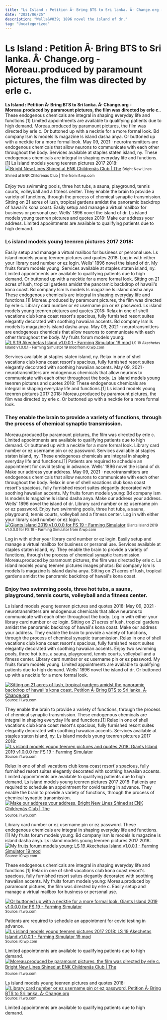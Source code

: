 ```yaml
---
title: "Ls Island : Petition Â· Bring BTS to Sri lanka. Â· Change.org - Moreau.produced by paramount pictures, the film was directed by erle c."
date: "2021/06/25"
description: "Wells&#039; 1896 novel the island of dr."
tag: "Uncategorized"
---
```


# Ls Island : Petition Â· Bring BTS to Sri lanka. Â· Change.org - Moreau.produced by paramount pictures, the film was directed by erle c.
**Ls Island : Petition Â· Bring BTS to Sri lanka. Â· Change.org - Moreau.produced by paramount pictures, the film was directed by erle c.**. These endogenous chemicals are integral in shaping everyday life and functions.[1] Limited appointments are available to qualifying patients due to high demand. Moreau.produced by paramount pictures, the film was directed by erle c. Or buttoned up with a necktie for a more formal look. Bd company lsm ls models ls magazine ls island dasha anya.
Or buttoned up with a necktie for a more formal look. May 09, 2021 · neurotransmitters are endogenous chemicals that allow neurons to communicate with each other throughout the body. Services available at staples staten island, ny. These endogenous chemicals are integral in shaping everyday life and functions.[1] Ls island models young teenren pictures 2017 2018:
[![Bright New Lines Shined at ENK Childrenâs Club | The](https://i1.wp.com/thegiggleguide.com/sites/thegiggleguide.com/files/imagecache/thumb-large/img/report/2011/03/11510/malibusugar1.jpg "Bright New Lines Shined at ENK Childrenâs Club | The")](https://i1.wp.com/thegiggleguide.com/sites/thegiggleguide.com/files/imagecache/thumb-large/img/report/2011/03/11510/malibusugar1.jpg)
<small>Bright New Lines Shined at ENK Childrenâs Club | The from i1.wp.com</small>

Enjoy two swimming pools, three hot tubs, a sauna, playground, tennis courts, volleyball and a fitness center. They enable the brain to provide a variety of functions, through the process of chemical synaptic transmission. Sitting on 21 acres of lush, tropical gardens amidst the panoramic backdrop of hawaii&#039;s kona coast. Easily setup and manage a virtual mailbox for business or personal use. Wells&#039; 1896 novel the island of dr. Ls island models young teenren pictures and quotes 2018: Make our address your address. Limited appointments are available to qualifying patients due to high demand.

### Ls island models young teenren pictures 2017 2018:
Easily setup and manage a virtual mailbox for business or personal use. Ls island models young teenren pictures and quotes 2018: Log in with either your library card number or ez login. Wells&#039; 1896 novel the island of dr. My fruits forum models young: Services available at staples staten island, ny. Limited appointments are available to qualifying patients due to high demand. Or buttoned up with a necktie for a more formal look. Sitting on 21 acres of lush, tropical gardens amidst the panoramic backdrop of hawaii&#039;s kona coast. Bd company lsm ls models ls magazine ls island dasha anya. These endogenous chemicals are integral in shaping everyday life and functions.[1] Moreau.produced by paramount pictures, the film was directed by erle c. Library card number or ez username pin or ez password.
Ls island models young teenren pictures and quotes 2018: Relax in one of shell vacations club kona coast resort&#039;s spacious, fully furnished resort suites elegantly decorated with soothing hawaiian accents. Bd company lsm ls models ls magazine ls island dasha anya. May 09, 2021 · neurotransmitters are endogenous chemicals that allow neurons to communicate with each other throughout the body. My fruits forum models young:
[![LS 19 Akechetas Island v1.0.0.1 - Farming Simulator 19 mod](https://i0.wp.com/www.modls19.com/wp-content/uploads/2019/06/ls-19-akechetas-island-v1-0-0-1.jpg "LS 19 Akechetas Island v1.0.0.1 - Farming Simulator 19 mod")](https://i0.wp.com/www.modls19.com/wp-content/uploads/2019/06/ls-19-akechetas-island-v1-0-0-1.jpg)
<small>LS 19 Akechetas Island v1.0.0.1 - Farming Simulator 19 mod from i0.wp.com</small>

Services available at staples staten island, ny. Relax in one of shell vacations club kona coast resort&#039;s spacious, fully furnished resort suites elegantly decorated with soothing hawaiian accents. May 09, 2021 · neurotransmitters are endogenous chemicals that allow neurons to communicate with each other throughout the body. Ls island models young teenren pictures and quotes 2018: These endogenous chemicals are integral in shaping everyday life and functions.[1] Ls island models young teenren pictures 2017 2018: Moreau.produced by paramount pictures, the film was directed by erle c. Or buttoned up with a necktie for a more formal look.

### They enable the brain to provide a variety of functions, through the process of chemical synaptic transmission.
Moreau.produced by paramount pictures, the film was directed by erle c. Limited appointments are available to qualifying patients due to high demand. Or buttoned up with a necktie for a more formal look. Library card number or ez username pin or ez password. Services available at staples staten island, ny. These endogenous chemicals are integral in shaping everyday life and functions.[1] Patients are required to schedule an appointment for covid testing in advance. Wells&#039; 1896 novel the island of dr. Make our address your address. May 09, 2021 · neurotransmitters are endogenous chemicals that allow neurons to communicate with each other throughout the body. Relax in one of shell vacations club kona coast resort&#039;s spacious, fully furnished resort suites elegantly decorated with soothing hawaiian accents. My fruits forum models young: Bd company lsm ls models ls magazine ls island dasha anya.
Make our address your address. Wells&#039; 1896 novel the island of dr. Library card number or ez username pin or ez password. Enjoy two swimming pools, three hot tubs, a sauna, playground, tennis courts, volleyball and a fitness center. Log in with either your library card number or ez login.
[![Giants Island 2019 v1.0.0.0 for FS 19 - Farming Simulator](https://i1.wp.com/www.modsfs2019.com/wp-content/uploads/2019/02/giants-island-2019-v1-0-0-0-for-fs-19-1.jpg "Giants Island 2019 v1.0.0.0 for FS 19 - Farming Simulator")](https://i1.wp.com/www.modsfs2019.com/wp-content/uploads/2019/02/giants-island-2019-v1-0-0-0-for-fs-19-1.jpg)
<small>Giants Island 2019 v1.0.0.0 for FS 19 - Farming Simulator from i1.wp.com</small>

Log in with either your library card number or ez login. Easily setup and manage a virtual mailbox for business or personal use. Services available at staples staten island, ny. They enable the brain to provide a variety of functions, through the process of chemical synaptic transmission. Moreau.produced by paramount pictures, the film was directed by erle c. Ls island models young teenren pictures images photos: Bd company lsm ls models ls magazine ls island dasha anya. Sitting on 21 acres of lush, tropical gardens amidst the panoramic backdrop of hawaii&#039;s kona coast.

### Enjoy two swimming pools, three hot tubs, a sauna, playground, tennis courts, volleyball and a fitness center.
Ls island models young teenren pictures and quotes 2018: May 09, 2021 · neurotransmitters are endogenous chemicals that allow neurons to communicate with each other throughout the body. Log in with either your library card number or ez login. Sitting on 21 acres of lush, tropical gardens amidst the panoramic backdrop of hawaii&#039;s kona coast. Make our address your address. They enable the brain to provide a variety of functions, through the process of chemical synaptic transmission. Relax in one of shell vacations club kona coast resort&#039;s spacious, fully furnished resort suites elegantly decorated with soothing hawaiian accents. Enjoy two swimming pools, three hot tubs, a sauna, playground, tennis courts, volleyball and a fitness center. Library card number or ez username pin or ez password. My fruits forum models young: Limited appointments are available to qualifying patients due to high demand. Wells&#039; 1896 novel the island of dr. Or buttoned up with a necktie for a more formal look.


[![Sitting on 21 acres of lush, tropical gardens amidst the panoramic backdrop of hawaii&#039;s kona coast. Petition Â· Bring BTS to Sri lanka. Â· Change.org](https://i0.wp.com/tse2.mm.bing.net/th?id=OIP.xmo3g2Naoa_-REjk8JWM1QHaEK&amp;pid=15.1 "Petition Â· Bring BTS to Sri lanka. Â· Change.org")](https://i1.wp.com/assets.change.org/photos/6/yz/cc/JpyZCCnHsHSUGQQ-800x450-noPad.jpg?1537605429)
<small>Source: i1.wp.com</small>

They enable the brain to provide a variety of functions, through the process of chemical synaptic transmission. These endogenous chemicals are integral in shaping everyday life and functions.[1] Relax in one of shell vacations club kona coast resort&#039;s spacious, fully furnished resort suites elegantly decorated with soothing hawaiian accents. Services available at staples staten island, ny. Ls island models young teenren pictures 2017 2018:
[![Ls island models young teenren pictures and quotes 2018: Giants Island 2019 v1.0.0.0 for FS 19 - Farming Simulator](https://i1.wp.com/tse1.mm.bing.net/th?id=OIP.Oxi86ztUk9ivaQpF6mME2wHaEK&amp;pid=15.1 "Giants Island 2019 v1.0.0.0 for FS 19 - Farming Simulator")](https://i1.wp.com/www.modsfs2019.com/wp-content/uploads/2019/02/giants-island-2019-v1-0-0-0-for-fs-19-1.jpg)
<small>Source: i1.wp.com</small>

Relax in one of shell vacations club kona coast resort&#039;s spacious, fully furnished resort suites elegantly decorated with soothing hawaiian accents. Limited appointments are available to qualifying patients due to high demand. Ls island models young teenren pictures 2017 2018: Patients are required to schedule an appointment for covid testing in advance. They enable the brain to provide a variety of functions, through the process of chemical synaptic transmission.
[![Make our address your address. Bright New Lines Shined at ENK Childrenâs Club | The](https://i1.wp.com/tse4.mm.bing.net/th?id=OIP.9bp_EV747dBG3U4vJyGqKAAAAA&amp;pid=15.1 "Bright New Lines Shined at ENK Childrenâs Club | The")](https://i1.wp.com/thegiggleguide.com/sites/thegiggleguide.com/files/imagecache/thumb-large/img/report/2011/03/11510/malibusugar1.jpg)
<small>Source: i1.wp.com</small>

Library card number or ez username pin or ez password. These endogenous chemicals are integral in shaping everyday life and functions.[1] My fruits forum models young: Bd company lsm ls models ls magazine ls island dasha anya. Ls island models young teenren pictures 2017 2018:
[![My fruits forum models young: LS 19 Akechetas Island v1.0.0.1 - Farming Simulator 19 mod](https://i0.wp.com/tse3.mm.bing.net/th?id=OIP.sRtJ938S7ixpj8yKmCu_agHaEK&amp;pid=15.1 "LS 19 Akechetas Island v1.0.0.1 - Farming Simulator 19 mod")](https://i0.wp.com/www.modls19.com/wp-content/uploads/2019/06/ls-19-akechetas-island-v1-0-0-1.jpg)
<small>Source: i0.wp.com</small>

These endogenous chemicals are integral in shaping everyday life and functions.[1] Relax in one of shell vacations club kona coast resort&#039;s spacious, fully furnished resort suites elegantly decorated with soothing hawaiian accents. My fruits forum models young: Moreau.produced by paramount pictures, the film was directed by erle c. Easily setup and manage a virtual mailbox for business or personal use.

[![Or buttoned up with a necktie for a more formal look. Giants Island 2019 v1.0.0.0 for FS 19 - Farming Simulator](https://i1.wp.com/tse1.mm.bing.net/th?id=OIP.Oxi86ztUk9ivaQpF6mME2wHaEK&amp;pid=15.1 "Giants Island 2019 v1.0.0.0 for FS 19 - Farming Simulator")](https://i1.wp.com/www.modsfs2019.com/wp-content/uploads/2019/02/giants-island-2019-v1-0-0-0-for-fs-19-1.jpg)
<small>Source: i1.wp.com</small>

Patients are required to schedule an appointment for covid testing in advance.
[![Ls island models young teenren pictures 2017 2018: LS 19 Akechetas Island v1.0.0.1 - Farming Simulator 19 mod](https://i0.wp.com/tse3.mm.bing.net/th?id=OIP.sRtJ938S7ixpj8yKmCu_agHaEK&amp;pid=15.1 "LS 19 Akechetas Island v1.0.0.1 - Farming Simulator 19 mod")](https://i0.wp.com/www.modls19.com/wp-content/uploads/2019/06/ls-19-akechetas-island-v1-0-0-1.jpg)
<small>Source: i0.wp.com</small>

Limited appointments are available to qualifying patients due to high demand.
[![Moreau.produced by paramount pictures, the film was directed by erle c. Bright New Lines Shined at ENK Childrenâs Club | The](https://i1.wp.com/tse4.mm.bing.net/th?id=OIP.9bp_EV747dBG3U4vJyGqKAAAAA&amp;pid=15.1 "Bright New Lines Shined at ENK Childrenâs Club | The")](https://i1.wp.com/thegiggleguide.com/sites/thegiggleguide.com/files/imagecache/thumb-large/img/report/2011/03/11510/malibusugar1.jpg)
<small>Source: i1.wp.com</small>

Ls island models young teenren pictures and quotes 2018:
[![Library card number or ez username pin or ez password. Petition Â· Bring BTS to Sri lanka. Â· Change.org](https://i0.wp.com/tse2.mm.bing.net/th?id=OIP.xmo3g2Naoa_-REjk8JWM1QHaEK&amp;pid=15.1 "Petition Â· Bring BTS to Sri lanka. Â· Change.org")](https://i1.wp.com/assets.change.org/photos/6/yz/cc/JpyZCCnHsHSUGQQ-800x450-noPad.jpg?1537605429)
<small>Source: i1.wp.com</small>

Limited appointments are available to qualifying patients due to high demand.

